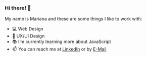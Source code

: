 ### Hi there! 👋

<!--
**marianadacunha/marianadacunha** is a ✨ _special_ ✨ repository because its `README.md` (this file) appears on your GitHub profile.
-->

My name is Mariana and these are some things I like to work with:

- 💻 Web Design
- 🎨 UX/UI Design
- 📚 I’m currently learning more about JavaScript
- 📫 You can reach me at [LinkedIn](https://www.linkedin.com/in/marianadacunhamarques/) or by [E-Mail](mailto:marianadacunhamarques@gmail.com)
